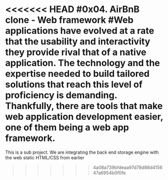 <<<<<<< HEAD
#0x04. AirBnB clone - Web framework
#Web applications have evolved at a rate that the usability and interactivity they provide rival that of a native application. The technology and the expertise needed to build tailored solutions that reach this level of proficiency is demanding. Thankfully, there are tools that make web application development easier, one of them being a web app framework.
=======
This is a sub project. We are integrating the back end storage engine with the web static HTML/CSS from earlier
>>>>>>> 4a08a739bfdeaa97d78d88d415647a6954b0f0fe
